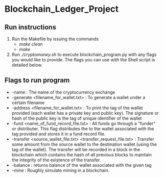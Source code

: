 ﻿# Blockchain_Ledger_Project

 ## Run instructions
 1) Run the Makefile by issuing the commands
     * *make clean*
     * *make*
 3) Run *./cryptomoney.sh* to execute blockchain_program.py with any flags you would like to provide. The flags you can use with the Shell script is detailed below.

## Flags to run program
* -name : The name of the cryptocurrency exchange
* -generate <filename_for_wallet.txt> : To generate a wallet under a certain filename
* -address <filename_for_wallet.txt> : To print the tag of the wallet provided (each wallet has a private key and public key). The signature or hash of the public key is the tag of unique identifier of the wallet
* -fund <tag of wallet to fund to> <amount to fund> <name_of_fund_record_file.txt> : All funds go through a "funder" or distributer. This flag distributes the <amount to fund> to the wallet associated with the tag provided and stores it in a fund record file.
* -transfer <source_wallet_file.txt> <destination tag> <amount to transfer> <transfer_request_file.txt> : Transfer some amount from the source wallet to the destination wallet (using the tag of the wallet). The transfer will be recorded in a block in the blockchain which contains the hash of all previous blocks to maintain the integrity of the existence of the transfer.
* -balance <tag of wallet> : returns balance of the wallet associated with the given tag
* -mine : Roughly simulate mining in a blockchain.
